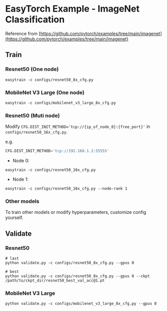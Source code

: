# EasyTorch Example - ImageNet Classification

Reference from [https://github.com/pytorch/examples/tree/main/imagenet](https://github.com/pytorch/examples/tree/main/imagenet)

## Train

### Resnet50 (One node)

```shell
easytrain -c configs/resnet50_8x_cfg.py
```

### MobileNet V3 Large (One node)

```shell
easytrain -c configs/mobilenet_v3_large_8x_cfg.py
```

### Resnet50 (Muti node)

Modify `CFG.DIST_INIT_METHOD='tcp://{ip_of_node_0}:{free_port}'` in `configs/resnet50_16x_cfg.py`.

e.g.

```python
CFG.DIST_INIT_METHOD='tcp://192.168.1.2:55555'
```

* Node 0:

```shell
easytrain -c configs/resnet50_16x_cfg.py
```

* Node 1:

```shell
easytrain -c configs/resnet50_16x_cfg.py --node-rank 1
```

### Other models

To train other models or modify hyperparameters, customize config yourself.

## Validate

### Resnet50

```shell
# last
python validate.py -c configs/resnet50_8x_cfg.py --gpus 0

# best
python validate.py -c configs/resnet50_8x_cfg.py --gpus 0 --ckpt /path/to/ckpt_dir/resnet50_best_val_acc@1.pt
```

### MobileNet V3 Large

```shell
python validate.py -c configs/mobilenet_v3_large_8x_cfg.py --gpus 0
```
